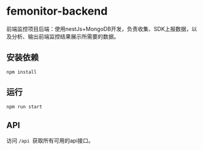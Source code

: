 # femonitor-backend

前端监控项目后端：使用nestJs+MongoDB开发，负责收集、SDK上报数据，以及分析、输出前端监控结果展示所需要的数据。

## 安装依赖
  ```
  npm install
  ```

## 运行
  ```
  npm run start
  ```

## API
访问 `/api `获取所有可用的api接口。
